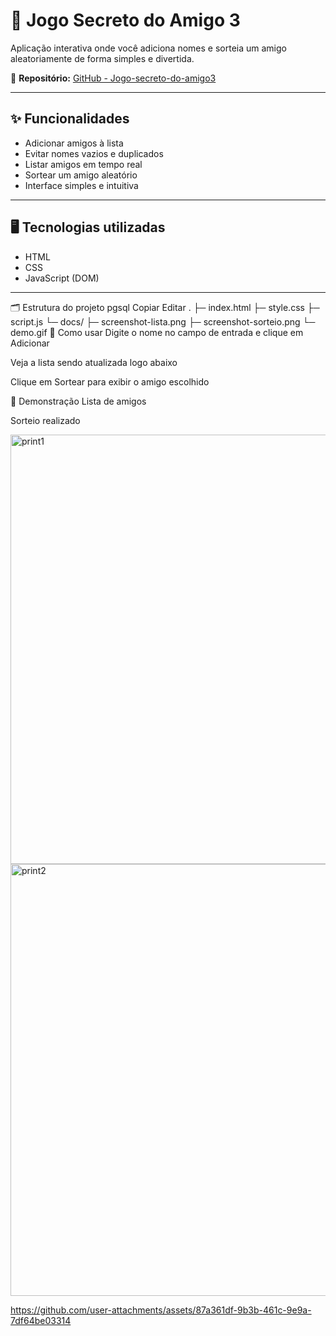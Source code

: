 # 🎯 Jogo Secreto do Amigo 3

Aplicação interativa onde você adiciona nomes e sorteia um amigo aleatoriamente de forma simples e divertida.

🔗 **Repositório:** [GitHub - Jogo-secreto-do-amigo3](https://github.com/Priscila158/Jogo-secreto-do-amigo3)  


---

## ✨ Funcionalidades
- Adicionar amigos à lista
- Evitar nomes vazios e duplicados
- Listar amigos em tempo real
- Sortear um amigo aleatório
- Interface simples e intuitiva

---

## 🖥️ Tecnologias utilizadas
- HTML
- CSS
- JavaScript (DOM)

---

🗂️ Estrutura do projeto
pgsql
Copiar
Editar
.
├─ index.html
├─ style.css
├─ script.js
└─ docs/
   ├─ screenshot-lista.png
   ├─ screenshot-sorteio.png
   └─ demo.gif
🚀 Como usar
Digite o nome no campo de entrada e clique em Adicionar

Veja a lista sendo atualizada logo abaixo

Clique em Sortear para exibir o amigo escolhido

📸 Demonstração
Lista de amigos

Sorteio realizado

<img width="1084" height="687" alt="print1" src="https://github.com/user-attachments/assets/280f2814-5cda-443a-938d-ebf1701d9100" />

<img width="1075" height="691" alt="print2" src="https://github.com/user-attachments/assets/02a47231-7b49-4b78-b733-f219d2ce5d38" />



https://github.com/user-attachments/assets/87a361df-9b3b-461c-9e9a-7df64be03314

